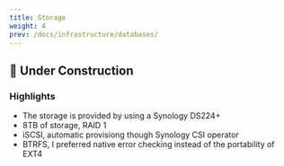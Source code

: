 ```yaml
---
title: Storage
weight: 4
prev: /docs/infrastructure/databases/
---
```


## 🚧 Under Construction

### Highlights

* The storage is provided by using a Synology DS224+
* 8TB of storage, RAID 1
* iSCSI, automatic provisiong though Synology CSI operator
* BTRFS, I preferred native error checking instead of the portability of EXT4
